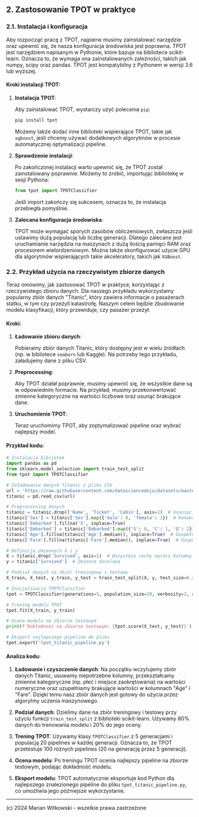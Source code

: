 ## 2. Zastosowanie TPOT w praktyce

### 2.1. Instalacja i konfiguracja

Aby rozpocząć pracę z TPOT, najpierw musimy zainstalować narzędzie oraz upewnić się, że nasza konfiguracja środowiska jest poprawna. TPOT jest narzędziem napisanym w Pythonie, które bazuje na bibliotece scikit-learn. Oznacza to, że wymaga ona zainstalowanych zależności, takich jak numpy, scipy oraz pandas. TPOT jest kompatybilny z Pythonem w wersji 3.6 lub wyższej.

#### Kroki instalacji TPOT:

1. **Instalacja TPOT**:

   Aby zainstalować TPOT, wystarczy użyć polecenia `pip`:

   ```bash
   pip install tpot
   ```

   Możemy także dodać inne biblioteki wspierające TPOT, takie jak `xgboost`, jeśli chcemy używać dodatkowych algorytmów w procesie automatycznej optymalizacji pipeline.

2. **Sprawdzenie instalacji**:

   Po zakończonej instalacji warto upewnić się, że TPOT został zainstalowany poprawnie. Możemy to zrobić, importując bibliotekę w sesji Pythona:

   ```python
   from tpot import TPOTClassifier
   ```

   Jeśli import zakończy się sukcesem, oznacza to, że instalacja przebiegła pomyślnie.

3. **Zalecana konfiguracja środowiska**:

   TPOT może wymagać sporych zasobów obliczeniowych, zwłaszcza jeśli ustawimy dużą populację lub liczbę generacji. Dlatego zalecane jest uruchamianie narzędzia na maszynach z dużą ilością pamięci RAM oraz procesorem wielordzeniowym. Można także skonfigurować użycie GPU dla algorytmów wspierających takie akceleratory, takich jak `XGBoost`.

### 2.2. Przykład użycia na rzeczywistym zbiorze danych

Teraz omówimy, jak zastosować TPOT w praktyce, korzystając z rzeczywistego zbioru danych. Dla naszego przykładu wykorzystamy popularny zbiór danych "Titanic", który zawiera informacje o pasażerach statku, w tym czy przeżyli katastrofę. Naszym celem będzie zbudowanie modelu klasyfikacji, który przewiduje, czy pasażer przeżył.

#### Kroki:

1. **Ładowanie zbioru danych**:

   Pobieramy zbiór danych Titanic, który dostępny jest w wielu źródłach (np. w bibliotece `seaborn` lub Kaggle). Na potrzeby tego przykładu, załadujemy dane z pliku CSV.

2. **Preprocessing**:

   Aby TPOT działał poprawnie, musimy upewnić się, że wszystkie dane są w odpowiednim formacie. Na przykład, musimy przekonwertować zmienne kategoryczne na wartości liczbowe oraz usunąć brakujące dane.

3. **Uruchomienie TPOT**:

   Teraz uruchomimy TPOT, aby zoptymalizować pipeline oraz wybrać najlepszy model.

#### Przykład kodu:

```python
# Instalacja bibliotek
import pandas as pd
from sklearn.model_selection import train_test_split
from tpot import TPOTClassifier

# Załadowanie danych Titanic z pliku CSV
url = 'https://raw.githubusercontent.com/datasciencedojo/datasets/master/titanic.csv'
titanic = pd.read_csv(url)

# Preprocessing danych
titanic = titanic.drop(['Name', 'Ticket', 'Cabin'], axis=1)  # Usunięcie zbędnych kolumn
titanic['Sex'] = titanic['Sex'].map({'male': 0, 'female': 1})  # Konwersja płci na wartości liczbowe
titanic['Embarked'].fillna('S', inplace=True)
titanic['Embarked'] = titanic['Embarked'].map({'S': 0, 'C': 1, 'Q': 2})  # Konwersja portu
titanic['Age'].fillna(titanic['Age'].median(), inplace=True)  # Uzupełnienie braków w wieku
titanic['Fare'].fillna(titanic['Fare'].median(), inplace=True)  # Uzupełnienie braków w cenie biletu

# Definicja zmiennych X i y
X = titanic.drop('Survived', axis=1)  # Wszystkie cechy oprócz kolumny 'Survived'
y = titanic['Survived']  # Zmienna docelowa

# Podział danych na zbiór treningowy i testowy
X_train, X_test, y_train, y_test = train_test_split(X, y, test_size=0.2, random_state=42)

# Inicjalizacja TPOTClassifier
tpot = TPOTClassifier(generations=5, population_size=20, verbosity=2, random_state=42)

# Trening modelu TPOT
tpot.fit(X_train, y_train)

# Ocena modelu na zbiorze testowym
print(f'Dokładność na zbiorze testowym: {tpot.score(X_test, y_test)}')

# Eksport najlepszego pipeline do pliku
tpot.export('tpot_titanic_pipeline.py')
```

#### Analiza kodu:

1. **Ładowanie i czyszczenie danych**: Na początku wczytujemy zbiór danych Titanic, usuwamy niepotrzebne kolumny, przekształcamy zmienne kategoryczne (np. płeć i miejsce zaokrętowania) na wartości numeryczne oraz uzupełniamy brakujące wartości w kolumnach "Age" i "Fare". Dzięki temu nasz zbiór danych jest gotowy do użycia przez algorytmy uczenia maszynowego.

2. **Podział danych**: Dzielimy dane na zbiór treningowy i testowy przy użyciu funkcji `train_test_split` z biblioteki scikit-learn. Używamy 80% danych do trenowania modelu i 20% do jego oceny.

3. **Trening TPOT**: Używamy klasy `TPOTClassifier` z 5 generacjami i populacją 20 pipelines w każdej generacji. Oznacza to, że TPOT przetestuje 100 różnych pipelines (20 na generację przez 5 generacji).

4. **Ocena modelu**: Po treningu TPOT ocenia najlepszy pipeline na zbiorze testowym, podając dokładność modelu.

5. **Eksport modelu**: TPOT automatycznie eksportuje kod Python dla najlepszego znalezionego pipeline do pliku `tpot_titanic_pipeline.py`, co umożliwia jego późniejsze wykorzystanie.

---

(c) 2024 Marian Witkowski - wszelkie prawa zastrzeżone
